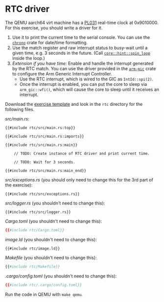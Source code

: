 # RTC driver

The QEMU aarch64 virt machine has a [PL031][1] real-time clock at 0x9010000. For
this exercise, you should write a driver for it.

1. Use it to print the current time to the serial console. You can use the
   [`chrono`][2] crate for date/time formatting.
2. Use the match register and raw interrupt status to busy-wait until a given
   time, e.g. 3 seconds in the future. (Call [`core::hint::spin_loop`][3] inside
   the loop.)
3. _Extension if you have time:_ Enable and handle the interrupt generated by
   the RTC match. You can use the driver provided in the [`arm-gic`][4] crate to
   configure the Arm Generic Interrupt Controller.
   - Use the RTC interrupt, which is wired to the GIC as `IntId::spi(2)`.
   - Once the interrupt is enabled, you can put the core to sleep via
     `arm_gic::wfi()`, which will cause the core to sleep until it receives an
     interrupt.

Download the [exercise template](../../comprehensive-rust-exercises.zip) and
look in the `rtc` directory for the following files.

_src/main.rs_:

<!-- File src/main.rs -->
<!-- mdbook-xgettext: skip -->

```rust,compile_fail
{{#include rtc/src/main.rs:top}}

{{#include rtc/src/main.rs:imports}}

{{#include rtc/src/main.rs:main}}

    // TODO: Create instance of RTC driver and print current time.

    // TODO: Wait for 3 seconds.

{{#include rtc/src/main.rs:main_end}}
```

_src/exceptions.rs_ (you should only need to change this for the 3rd part of the
exercise):

<!-- File src/exceptions.rs -->
<!-- mdbook-xgettext: skip -->

```rust,compile_fail
{{#include rtc/src/exceptions.rs}}
```

_src/logger.rs_ (you shouldn't need to change this):

<!-- File src/logger.rs -->
<!-- mdbook-xgettext: skip -->

```rust,compile_fail
{{#include rtc/src/logger.rs}}
```

_Cargo.toml_ (you shouldn't need to change this):

<!-- File Cargo.toml -->
<!-- mdbook-xgettext: skip -->

```toml
{{#include rtc/Cargo.toml}}
```

_image.ld_ (you shouldn't need to change this):

<!-- File image.ld -->
<!-- mdbook-xgettext: skip -->

```ld
{{#include rtc/image.ld}}
```

_Makefile_ (you shouldn't need to change this):

<!-- File Makefile -->
<!-- mdbook-xgettext: skip -->

```makefile
{{#include rtc/Makefile}}
```

_.cargo/config.toml_ (you shouldn't need to change this):

<!-- File .cargo/config.toml -->
<!-- mdbook-xgettext: skip -->

```toml
{{#include rtc/.cargo/config.toml}}
```

Run the code in QEMU with `make qemu`.

[1]: https://developer.arm.com/documentation/ddi0224/c
[2]: https://crates.io/crates/chrono
[3]: https://doc.rust-lang.org/core/hint/fn.spin_loop.html
[4]: https://docs.rs/arm-gic/
